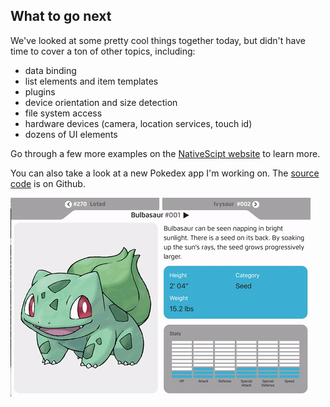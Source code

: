 ## What to go next

We've looked at some pretty cool things together today, but didn't have time to cover a ton of other topics, including:

* data binding
* list elements and item templates
* plugins
* device orientation and size detection
* file system access
* hardware devices (camera, location services, touch id)
* dozens of UI elements

Go through a few more examples on the [NativeScipt website](http://docs.nativescript.org/) to learn more. 

You can also take a look at a new Pokedex app I'm working on. The [source code](https://github.com/mikebranstein/nativescript-pokedex) is on Github.

![](images/chapter9/pokedex.gif)
